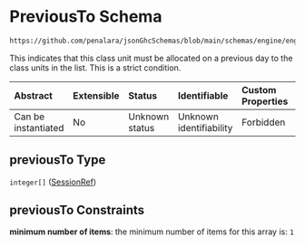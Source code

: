 # PreviousTo Schema

```txt
https://github.com/penalara/jsonGhcSchemas/blob/main/schemas/engine/engineSpecification.schema.json#/properties/sessions/items/properties/sessionRelations/properties/previousTo
```

This indicates that this class unit must be allocated on a previous day to the class units in the list. This is a strict condition.

| Abstract            | Extensible | Status         | Identifiable            | Custom Properties | Additional Properties | Access Restrictions | Defined In                                                                                               |
| :------------------ | :--------- | :------------- | :---------------------- | :---------------- | :-------------------- | :------------------ | :------------------------------------------------------------------------------------------------------- |
| Can be instantiated | No         | Unknown status | Unknown identifiability | Forbidden         | Allowed               | none                | [engineSpecification.schema.json\*](../../../out/engineSpecification.schema.json "open original schema") |

## previousTo Type

`integer[]` ([SessionRef](enginespecification-properties-sessions-session-properties-sessionrelations-properties-previousto-sessionref.md))

## previousTo Constraints

**minimum number of items**: the minimum number of items for this array is: `1`
